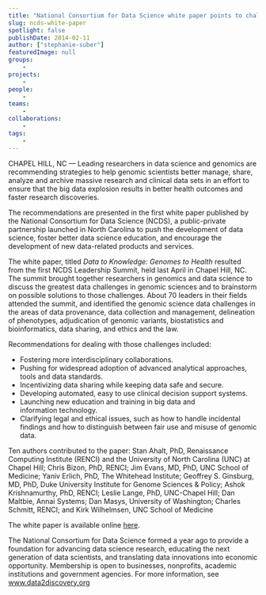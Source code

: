 ```yaml
---
title: "National Consortium for Data Science white paper points to challenges and solutions for genomics in the age of big data"
slug: ncds-white-paper
spotlight: false
publishDate: 2014-02-11
author: ["stephanie-suber"]
featuredImage: null
groups:
    - 
projects:
    - 
people:
    - 
teams: 
    - 
collaborations:
    - 
tags:
    - 
---
```

CHAPEL HILL, NC — Leading researchers in data science and genomics are recommending strategies to help genomic scientists better manage, share, analyze and archive massive research and clinical data sets in an effort to ensure that the big data explosion results in better health outcomes and faster research discoveries.  

The recommendations are presented in the first white paper published by the National Consortium for Data Science (NCDS), a public-private partnership launched in North Carolina to push the development of data science, foster better data science education, and encourage the development of new data-related products and services.

The white paper, titled <em>Data to Knowledge: Genomes to Health</em> resulted from the first NCDS Leadership Summit, held last April in Chapel Hill, NC. The summit brought together researchers in genomics and data science to discuss the greatest data challenges in genomic sciences and to brainstorm on possible solutions to those challenges. About 70 leaders in their fields attended the summit, and identified the genomic science data challenges in the areas of data provenance, data collection and management, delineation of phenotypes, adjudication of genomic variants, biostatistics and bioinformatics, data sharing, and ethics and the law.

Recommendations for dealing with those challenges included:
<ul>
	<li>Fostering more interdisciplinary collaborations.</li>
	<li>Pushing for widespread adoption of advanced analytical approaches, tools and data standards.</li>
	<li>Incentivizing data sharing while keeping data safe and secure.</li>
	<li>Developing automated, easy to use clinical decision support systems.</li>
	<li>Launching new education and training in big data and information technology.</li>
	<li>Clarifying legal and ethical issues, such as how to handle incidental findings and how to distinguish between fair use and misuse of genomic data.</li>
</ul>
Ten authors contributed to the paper: Stan Ahalt, PhD, Renaissance Computing Institute (RENCI) and the University of North Carolina (UNC) at Chapel Hill; Chris Bizon, PhD, RENCI; Jim Evans, MD, PhD, UNC School of Medicine; Yaniv Erlich, PhD, The Whitehead Institute; Geoffrey S. Ginsburg, MD, PhD, Duke University Institute for Genome Sciences &amp; Policy; Ashok Krishnamurthy, PhD, RENCI; Leslie Lange, PhD, UNC-Chapel Hill; Dan Maltbie, Annai Systems; Dan Masys, University of Washington; Charles Schmitt, RENCI; and Kirk Wilhelmsen, UNC School of Medicine

The white paper is available online <a href="//datascienceconsortium.org/wp-content/uploads/2016/02/NCDS-white-paper-FORPUBLICATION.pdf">here</a>.

The National Consortium for Data Science formed a year ago to provide a foundation for advancing data science research, educating the next generation of data scientists, and translating data innovations into economic opportunity.
Membership is open to businesses, nonprofits, academic institutions and government agencies. For more information, see www.data2discovery.org
